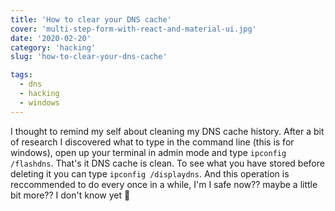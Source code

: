 ```yaml
---
title: 'How to clear your DNS cache'
cover: 'multi-step-form-with-react-and-material-ui.jpg'
date: '2020-02-20'
category: 'hacking'
slug: 'how-to-clear-your-dns-cache'

tags:
  - dns
  - hacking
  - windows
---
```


I thought to remind my self about cleaning my DNS cache history. After a bit of research I discovered what to type in the command line (this is for windows), open up your terminal in admin mode and type `ipconfig /flashdns`. That's it DNS cache is clean. To see what you have stored before deleting it you can type `ipconfig /displaydns`. And this operation is reccommended to do every once in a while, I'm I safe now?? maybe a little bit more?? I don't know yet 🚀
